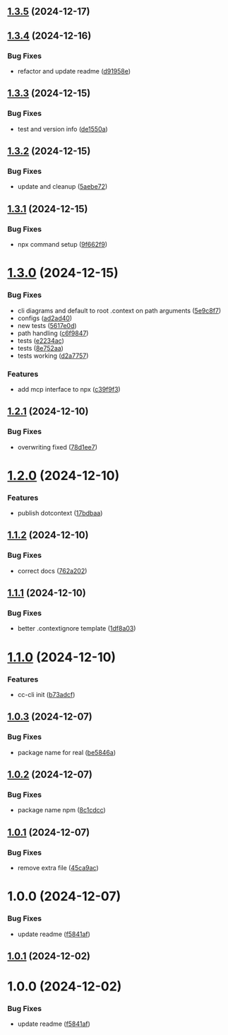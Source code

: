 ## [1.3.5](https://github.com/Agentic-Insights/dotcontext/compare/v1.3.4...v1.3.5) (2024-12-17)

## [1.3.4](https://github.com/Agentic-Insights/dotcontext/compare/v1.3.3...v1.3.4) (2024-12-16)


### Bug Fixes

* refactor and update readme ([d91958e](https://github.com/Agentic-Insights/dotcontext/commit/d91958edeabc7646dd071a3d31cf4942a656504f))

## [1.3.3](https://github.com/Agentic-Insights/dotcontext/compare/v1.3.2...v1.3.3) (2024-12-15)


### Bug Fixes

* test and version info ([de1550a](https://github.com/Agentic-Insights/dotcontext/commit/de1550a9d757ba9c4a5ee0168437ed21b86b2ffc))

## [1.3.2](https://github.com/Agentic-Insights/dotcontext/compare/v1.3.1...v1.3.2) (2024-12-15)


### Bug Fixes

* update and cleanup ([5aebe72](https://github.com/Agentic-Insights/dotcontext/commit/5aebe7267f62074396c4e35cea8ce5e170c0e1ec))

## [1.3.1](https://github.com/Agentic-Insights/dotcontext/compare/v1.3.0...v1.3.1) (2024-12-15)


### Bug Fixes

* npx command setup ([9f662f9](https://github.com/Agentic-Insights/dotcontext/commit/9f662f984721efa7dc2af4f14025e3030053681e))

# [1.3.0](https://github.com/Agentic-Insights/dotcontext/compare/v1.2.1...v1.3.0) (2024-12-15)


### Bug Fixes

* cli diagrams and default to root .context on path arguments ([5e9c8f7](https://github.com/Agentic-Insights/dotcontext/commit/5e9c8f7759a0b1b51aa794e7e736d5e4f8566766))
* configs ([ad2ad40](https://github.com/Agentic-Insights/dotcontext/commit/ad2ad406f242d925e9f249bd1400c3edf67ce169))
* new tests ([5617e0d](https://github.com/Agentic-Insights/dotcontext/commit/5617e0d545fe653b7900b8b8d9f37fdb448648a4))
* path handling ([c6f9847](https://github.com/Agentic-Insights/dotcontext/commit/c6f9847b5f5ad40a2112be0f2c259ddab4ac9b6c))
* tests ([e2234ac](https://github.com/Agentic-Insights/dotcontext/commit/e2234ac9b7dfaf92990ce1a3ae5ae9d563ff6817))
* tests ([8e752aa](https://github.com/Agentic-Insights/dotcontext/commit/8e752aaca76b916286bb7d46582170c2f700b144))
* tests working ([d2a7757](https://github.com/Agentic-Insights/dotcontext/commit/d2a775730410b9eb7d62b744e58ff3fe69289784))


### Features

* add mcp interface to npx ([c39f9f3](https://github.com/Agentic-Insights/dotcontext/commit/c39f9f3bacf1f9c7d312dd7837b495fd5105b04a))

## [1.2.1](https://github.com/Agentic-Insights/cc-cli/compare/v1.2.0...v1.2.1) (2024-12-10)


### Bug Fixes

* overwriting fixed ([78d1ee7](https://github.com/Agentic-Insights/cc-cli/commit/78d1ee7686d22289270e6eced4d425a2e0336000))

# [1.2.0](https://github.com/Agentic-Insights/cc-cli/compare/v1.1.2...v1.2.0) (2024-12-10)


### Features

* publish dotcontext ([17bdbaa](https://github.com/Agentic-Insights/cc-cli/commit/17bdbaa5ef2f9c06b2977c021bc4aec122826d0a))

## [1.1.2](https://github.com/Agentic-Insights/cc-cli/compare/v1.1.1...v1.1.2) (2024-12-10)


### Bug Fixes

* correct docs ([762a202](https://github.com/Agentic-Insights/cc-cli/commit/762a202091a4933979b986ef3a1a7a37d220c012))

## [1.1.1](https://github.com/Agentic-Insights/cc-cli/compare/v1.1.0...v1.1.1) (2024-12-10)


### Bug Fixes

* better .contextignore template ([1df8a03](https://github.com/Agentic-Insights/cc-cli/commit/1df8a03a85bf541de4bf8a719c4063ee2b9fe6ee))

# [1.1.0](https://github.com/Agentic-Insights/cc-cli/compare/v1.0.3...v1.1.0) (2024-12-10)


### Features

* cc-cli init ([b73adcf](https://github.com/Agentic-Insights/cc-cli/commit/b73adcfb077be80436b467ae6248bf23f19558b9))

## [1.0.3](https://github.com/Agentic-Insights/cc-cli/compare/v1.0.2...v1.0.3) (2024-12-07)


### Bug Fixes

* package name for real ([be5846a](https://github.com/Agentic-Insights/cc-cli/commit/be5846a786e8a182d5d71521c2b0aaf9a1022463))

## [1.0.2](https://github.com/Agentic-Insights/cc-cli/compare/v1.0.1...v1.0.2) (2024-12-07)


### Bug Fixes

* package name npm ([8c1cdcc](https://github.com/Agentic-Insights/cc-cli/commit/8c1cdcc7f8ff2911dfdca86d81b850053349d8ab))

## [1.0.1](https://github.com/Agentic-Insights/cc-cli/compare/v1.0.0...v1.0.1) (2024-12-07)


### Bug Fixes

* remove extra file ([45ca9ac](https://github.com/Agentic-Insights/cc-cli/commit/45ca9ac243b31f76806996d10df2dcc14852f242))

# 1.0.0 (2024-12-07)


### Bug Fixes

* update readme ([f5841af](https://github.com/Agentic-Insights/cc-cli/commit/f5841aff00610f17926334fb6e470efde96768ce))

## [1.0.1](https://github.com/Agentic-Insights/cc-cli/compare/v1.0.0...v1.0.1) (2024-12-02)

# 1.0.0 (2024-12-02)


### Bug Fixes

* update readme ([f5841af](https://github.com/Agentic-Insights/cc-cli/commit/f5841aff00610f17926334fb6e470efde96768ce))
